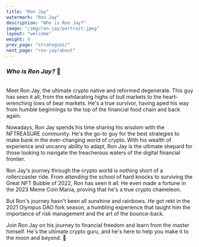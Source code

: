 ```yaml
---
title: "Ron Jay"
watermark: "Ron Jay"
description: "Who is Ron Jay?"
image: "/img/ron-jay/portrait.jpeg"
layout: "welcome"
weight: 6
prev_page: "strategies/"
next_page: "ron-jay/about"
---
```


### _Who is Ron Jay?_ 🤔

<br/>
Meet Ron Jay, the ultimate crypto native and reformed degenerate. This guy has seen it all; from the exhilarating highs of bull markets to the heart-wrenching lows of bear markets. He's a true survivor, having aped his way from humble beginnings to the top of the financial food chain and back again.

Nowadays, Ron Jay spends his time sharing his wisdom with the NFTREASURE community. He's the go-to guy for the best strategies to make bank in the ever-changing world of crypto. With his wealth of experience and uncanny ability to adapt, Ron Jay is the ultimate shepard for those looking to navigate the treacherous waters of the digital financial frontier.

Ron Jay's journey through the crypto world is nothing short of a rollercoaster ride. From attending the school of hard knocks to surviving the Great NFT Bubble of 2022, Ron has seen it all. He even made a fortune in the 2023 Meme Coin Mania, proving that he's a true crypto chameleon.

But Ron's journey hasn't been all sunshine and rainbows. He got rekt in the 2021 Olympus DAO fork season, a humbling experience that taught him the importance of risk management and the art of the bounce-back.

Join Ron Jay on his journey to financial freedom and learn from the master himself. He's the ultimate crypto guru, and he's here to help you make it to the moon and beyond. 🚀
